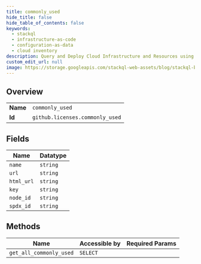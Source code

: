 ```yaml
---
title: commonly_used
hide_title: false
hide_table_of_contents: false
keywords:
  - stackql
  - infrastructure-as-code
  - configuration-as-data
  - cloud inventory
description: Query and Deploy Cloud Infrastructure and Resources using SQL
custom_edit_url: null
image: https://storage.googleapis.com/stackql-web-assets/blog/stackql-blog-post-featured-image.png
---
```

  
    

## Overview
<table><tbody>
<tr><td><b>Name</b></td><td><code>commonly_used</code></td></tr>
<tr><td><b>Id</b></td><td><code>github.licenses.commonly_used</code></td></tr>
</tbody></table>

## Fields
| Name | Datatype |
| ---- | -------- |
| `name` | `string` |
| `url` | `string` |
| `html_url` | `string` |
| `key` | `string` |
| `node_id` | `string` |
| `spdx_id` | `string` |
## Methods
| Name | Accessible by | Required Params |
| ---- | ------------- | --------------- |
| `get_all_commonly_used` | `SELECT` |  |
